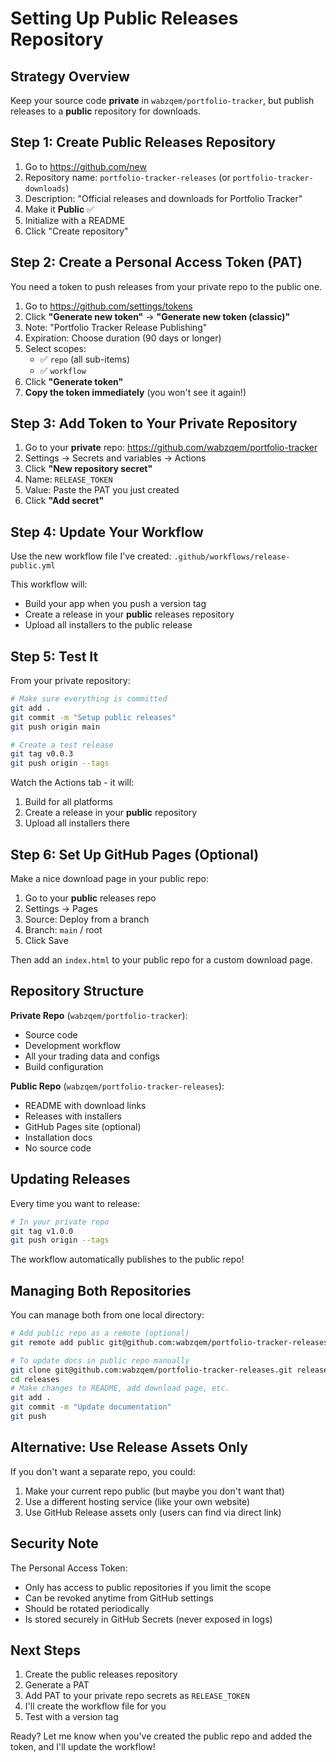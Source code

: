 # Setting Up Public Releases Repository

## Strategy Overview

Keep your source code **private** in `wabzqem/portfolio-tracker`, but publish releases to a **public** repository for downloads.

## Step 1: Create Public Releases Repository

1. Go to https://github.com/new
2. Repository name: `portfolio-tracker-releases` (or `portfolio-tracker-downloads`)
3. Description: "Official releases and downloads for Portfolio Tracker"
4. Make it **Public** ✅
5. Initialize with a README
6. Click "Create repository"

## Step 2: Create a Personal Access Token (PAT)

You need a token to push releases from your private repo to the public one.

1. Go to https://github.com/settings/tokens
2. Click **"Generate new token"** → **"Generate new token (classic)"**
3. Note: "Portfolio Tracker Release Publishing"
4. Expiration: Choose duration (90 days or longer)
5. Select scopes:
   - ✅ `repo` (all sub-items)
   - ✅ `workflow`
6. Click **"Generate token"**
7. **Copy the token immediately** (you won't see it again!)

## Step 3: Add Token to Your Private Repository

1. Go to your **private** repo: https://github.com/wabzqem/portfolio-tracker
2. Settings → Secrets and variables → Actions
3. Click **"New repository secret"**
4. Name: `RELEASE_TOKEN`
5. Value: Paste the PAT you just created
6. Click **"Add secret"**

## Step 4: Update Your Workflow

Use the new workflow file I've created: `.github/workflows/release-public.yml`

This workflow will:
- Build your app when you push a version tag
- Create a release in your **public** releases repository
- Upload all installers to the public release

## Step 5: Test It

From your private repository:

```bash
# Make sure everything is committed
git add .
git commit -m "Setup public releases"
git push origin main

# Create a test release
git tag v0.0.3
git push origin --tags
```

Watch the Actions tab - it will:
1. Build for all platforms
2. Create a release in your **public** repository
3. Upload all installers there

## Step 6: Set Up GitHub Pages (Optional)

Make a nice download page in your public repo:

1. Go to your **public** releases repo
2. Settings → Pages
3. Source: Deploy from a branch
4. Branch: `main` / root
5. Click Save

Then add an `index.html` to your public repo for a custom download page.

## Repository Structure

**Private Repo** (`wabzqem/portfolio-tracker`):
- Source code
- Development workflow
- All your trading data and configs
- Build configuration

**Public Repo** (`wabzqem/portfolio-tracker-releases`):
- README with download links
- Releases with installers
- GitHub Pages site (optional)
- Installation docs
- No source code

## Updating Releases

Every time you want to release:

```bash
# In your private repo
git tag v1.0.0
git push origin --tags
```

The workflow automatically publishes to the public repo!

## Managing Both Repositories

You can manage both from one local directory:

```bash
# Add public repo as a remote (optional)
git remote add public git@github.com:wabzqem/portfolio-tracker-releases.git

# To update docs in public repo manually
git clone git@github.com:wabzqem/portfolio-tracker-releases.git releases
cd releases
# Make changes to README, add download page, etc.
git add .
git commit -m "Update documentation"
git push
```

## Alternative: Use Release Assets Only

If you don't want a separate repo, you could:
1. Make your current repo public (but maybe you don't want that)
2. Use a different hosting service (like your own website)
3. Use GitHub Release assets only (users can find via direct link)

## Security Note

The Personal Access Token:
- Only has access to public repositories if you limit the scope
- Can be revoked anytime from GitHub settings
- Should be rotated periodically
- Is stored securely in GitHub Secrets (never exposed in logs)

## Next Steps

1. Create the public releases repository
2. Generate a PAT
3. Add PAT to your private repo secrets as `RELEASE_TOKEN`
4. I'll create the workflow file for you
5. Test with a version tag

Ready? Let me know when you've created the public repo and added the token, and I'll update the workflow!
